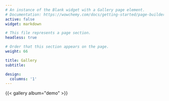 ```yaml
---
# An instance of the Blank widget with a Gallery page element.
# Documentation: https://wowchemy.com/docs/getting-started/page-builder/
active: false
widget: markdown

# This file represents a page section.
headless: true

# Order that this section appears on the page.
weight: 66

title: Gallery
subtitle:

design:
  columns: '1'
---
```


{{< gallery album="demo" >}}
